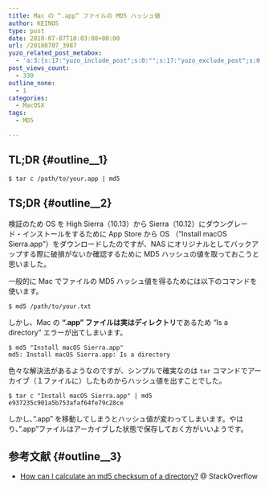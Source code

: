 ```yaml
---
title: Mac の “.app” ファイルの MD5 ハッシュ値
author: KEINOS
type: post
date: 2018-07-07T10:03:08+00:00
url: /20180707_3987
yuzo_related_post_metabox:
  - 'a:3:{s:17:"yuzo_include_post";s:0:"";s:17:"yuzo_exclude_post";s:0:"";s:21:"yuzo_disabled_related";N;}'
post_views_count:
  - 330
outline_none:
  - 1
categories:
  - MacOSX
tags:
  - MD5

---
```

## TL;DR {#outline__1}

    $ tar c /path/to/your.app | md5
    

## TS;DR {#outline__2}

検証のため OS を High Sierra（10.13）から Sierra（10.12）にダウングレード・インストールをするために App Store から OS （&#8221;Install macOS Sierra.app&#8221;）をダウンロードしたのですが、NAS にオリジナルとしてバックアップする際に破損がないか確認するために MD5 ハッシュの値を取っておこうと思いました。

一般的に Mac でファイルの MD5 ハッシュ値を得るためには以下のコマンドを使います。

    $ md5 /path/to/your.txt
    

しかし、Mac の **&#8220;.app&#8221; ファイルは実はディレクトリ**であるため &#8220;Is a directory&#8221; エラーが出てしまいます。

    $ md5 "Install macOS Sierra.app"
    md5: Install macOS Sierra.app: Is a directory
    

色々な解決法があるようなのですが、シンプルで確実なのは `tar` コマンドでアーカイブ（１ファイルに）したものからハッシュ値を出すことでした。

    $ tar c "Install macOS Sierra.app" | md5
    e937235c901a5b753afaf64fe79c28ce
    

しかし、&#8221;.app&#8221; を移動してしまうとハッシュ値が変わってしまいます。やはり、&#8221;.app&#8221;ファイルはアーカイブした状態で保存しておく方がいいようです。

## 参考文献 {#outline__3}

  * [How can I calculate an md5 checksum of a directory?][1] @ StackOverflow

 [1]: https://stackoverflow.com/a/1657472/8367711